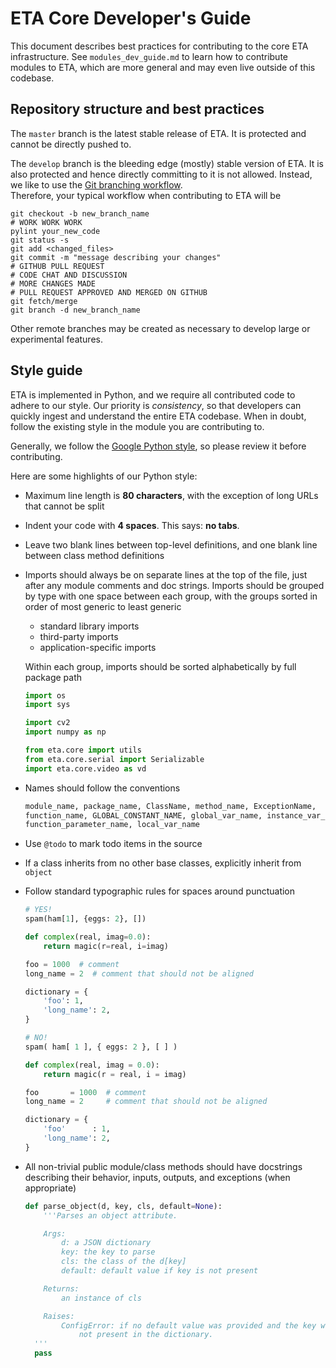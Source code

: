 # ETA Core Developer's Guide

This document describes best practices for contributing to the core ETA
infrastructure. See `modules_dev_guide.md` to learn how to contribute modules
to ETA, which are more general and may even live outside of this codebase.

## Repository structure and best practices

The `master` branch is the latest stable release of ETA. It is protected and
cannot be directly pushed to.

The `develop` branch is the bleeding edge (mostly) stable version of ETA.  It 
is also protected and hence directly committing to it is not allowed.  Instead, 
we like to use the [Git branching 
workflow](https://git-scm.com/book/en/v2/Git-Branching-Branching-Workflows).  
Therefore, your typical workflow when contributing to ETA will be

```shell
git checkout -b new_branch_name
# WORK WORK WORK
pylint your_new_code
git status -s
git add <changed_files>
git commit -m "message describing your changes"
# GITHUB PULL REQUEST
# CODE CHAT AND DISCUSSION
# MORE CHANGES MADE
# PULL REQUEST APPROVED AND MERGED ON GITHUB
git fetch/merge
git branch -d new_branch_name
```

Other remote branches may be created as necessary to develop large or
experimental features.

## Style guide

ETA is implemented in Python, and we require all contributed code to adhere to
our style. Our priority is *consistency*, so that developers can quickly ingest
and understand the entire ETA codebase. When in doubt, follow the existing style
in the module you are contributing to.

Generally, we follow the [Google Python style](https://google.github.io/styleguide/pyguide.html),
so please review it before contributing.

Here are some highlights of our Python style:

- Maximum line length is **80 characters**, with the exception of long URLs that
  cannot be split

- Indent your code with **4 spaces**.  This says: **no tabs**.

- Leave two blank lines between top-level definitions, and one blank line
  between class method definitions

- Imports should always be on separate lines at the top of the file, just after
  any module comments and doc strings. Imports should be grouped by type with
  one space between each group, with the groups sorted in order of most generic
  to least generic
    * standard library imports
    * third-party imports
    * application-specific imports

  Within each group, imports should be sorted alphabetically by full package
  path

  ```python
  import os
  import sys

  import cv2
  import numpy as np

  from eta.core import utils
  from eta.core.serial import Serializable
  import eta.core.video as vd
  ```

- Names should follow the conventions
  ```python
  module_name, package_name, ClassName, method_name, ExceptionName,
  function_name, GLOBAL_CONSTANT_NAME, global_var_name, instance_var_name,
  function_parameter_name, local_var_name
  ```

- Use `@todo` to mark todo items in the source

- If a class inherits from no other base classes, explicitly inherit from
  `object`

- Follow standard typographic rules for spaces around punctuation
  ```python
  # YES!
  spam(ham[1], {eggs: 2}, [])

  def complex(real, imag=0.0):
      return magic(r=real, i=imag)

  foo = 1000  # comment
  long_name = 2  # comment that should not be aligned

  dictionary = {
      'foo': 1,
      'long_name': 2,
  }
  ```

  ```python
  # NO!
  spam( ham[ 1 ], { eggs: 2 }, [ ] )

  def complex(real, imag = 0.0):
      return magic(r = real, i = imag)

  foo       = 1000  # comment
  long_name = 2     # comment that should not be aligned

  dictionary = {
      'foo'      : 1,
      'long_name': 2,
  }
  ```

- All non-trivial public module/class methods should have docstrings describing
  their behavior, inputs, outputs, and exceptions (when appropriate)
  ```python
  def parse_object(d, key, cls, default=None):
      '''Parses an object attribute.

      Args:
          d: a JSON dictionary
          key: the key to parse
          cls: the class of the d[key]
          default: default value if key is not present

      Returns:
          an instance of cls

      Raises:
          ConfigError: if no default value was provided and the key was
              not present in the dictionary.
    '''
    pass
  ```
